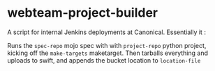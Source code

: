 # webteam-project-builder

A script for internal Jenkins deployments at Canonical. Essentially it :

Runs the `spec-repo` mojo spec with with `project-repo` python project, kicking off the `make-targets` maketarget.
Then tarballs everything and uploads to swift, and appends the bucket location to `location-file`

